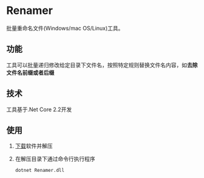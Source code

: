 # Renamer
批量重命名文件(Windows/mac OS/Linux)工具。

## 功能
工具可以批量递归修改给定目录下文件名，按照特定规则替换文件名内容，如**去除文件名前缀或者后缀**

## 技术
工具基于.Net Core 2.2开发

## 使用
1. [下载](https://github.com/colin-chang/renamer/releases/download/1.0/rename-release.zip)软件并解压
2. 在解压目录下通过命令行执行程序

    ```sh
    dotnet Renamer.dll
    ```